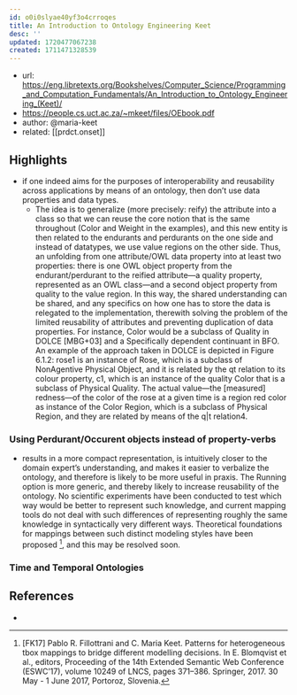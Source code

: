 ```yaml
---
id: o0i0slyae40yf3o4crroqes
title: An Introduction to Ontology Engineering Keet
desc: ''
updated: 1720477067238
created: 1711471328539
---
```


- url: https://eng.libretexts.org/Bookshelves/Computer_Science/Programming_and_Computation_Fundamentals/An_Introduction_to_Ontology_Engineering_(Keet)/
- https://people.cs.uct.ac.za/~mkeet/files/OEbook.pdf
- author: @maria-keet
- related: [[prdct.onset]]

## Highlights

- if one indeed aims for the purposes of interoperability and reusability across applications by means of an ontology, then don’t use data properties and data types.
  - The idea is to generalize (more precisely: reify) the attribute into a class so that we can reuse the core notion that is the same throughout (Color and Weight in the examples), and this new entity is then related to the endurants and perdurants on the one side and instead of datatypes, we use value regions on the other side. Thus, an unfolding from one attribute/OWL data property into at least two properties: there is one OWL object property from the endurant/perdurant to the reified attribute—a quality property, represented as an OWL class—and a second object property from quality to the value region. In this way, the shared understanding can be shared, and any specifics on how one has to store the data is relegated to the implementation, therewith solving the problem of the limited reusability of attributes and preventing duplication of data properties. For instance, Color would be a subclass of Quality in DOLCE [MBG+03] and a Specifically dependent continuant in BFO. An example of the approach taken in DOLCE is depicted in Figure 6.1.2: rose1 is an instance of Rose, which is a subclass of NonAgentive Physical Object, and it is related by the qt relation to its colour property, c1, which is an instance of the quality Color that is a subclass of Physical Quality. The actual value—the [measured] redness—of the color of the rose at a given time is a region red color as instance of the Color Region, which is a subclass of Physical Region, and they are related by means of the q|t relation4.

### Using Perdurant/Occurent objects instead of property-verbs

- results in a more compact representation, is intuitively closer to the domain expert’s understanding, and makes it easier to verbalize the ontology, and therefore is likely to be more useful in praxis. The Running option is more generic, and thereby likely to increase reusability of the ontology. No scientific experiments have been conducted to test which way would be better to represent such knowledge, and current mapping tools do not deal with such differences of representing roughly the same knowledge in syntactically very different ways. Theoretical foundations for mappings between such distinct modeling styles have been proposed [^FK17], and this may be resolved soon.

### Time and Temporal Ontologies


## References

[^FK17]: [FK17] Pablo R. Fillottrani and C. Maria Keet. Patterns for heterogeneous tbox mappings to bridge different modelling decisions. In E. Blomqvist et al., editors, Proceeding of the 14th Extended Semantic Web Conference (ESWC’17), volume 10249 of LNCS, pages 371–386. Springer, 2017. 30 May - 1 June 2017, Portoroz, Slovenia.
- 
